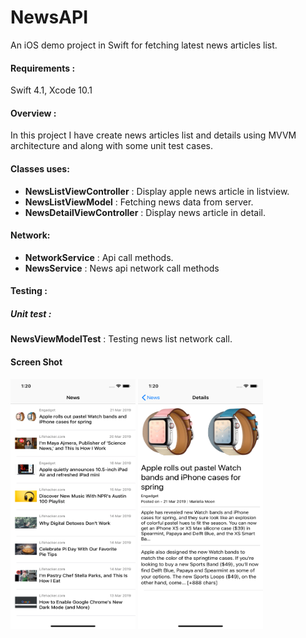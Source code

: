 # NewsAPI
An iOS demo project in Swift for fetching latest news articles list.


#### Requirements : 
Swift 4.1, Xcode 10.1

#### Overview : 
In this project I have create news articles list and details using MVVM architecture and along with some unit test cases.

#### Classes uses: 
* **NewsListViewController** : Display apple news article in listview. 
* **NewsListViewModel** : Fetching news data from server.
* **NewsDetailViewController** : Display news article in detail.

#### Network: 
* **NetworkService** : Api call methods.
* **NewsService** : News api network call methods

#### Testing :
 ##### Unit test :
   **NewsViewModelTest** : Testing news list network call.
 
 #### Screen Shot 
  <img src="https://github.com/ShitalTJadhav/NewsAPI/blob/master/ScreenShot/Simulator%20Screen%20Shot%20-%20iPhone%20XR%20-%202019-03-21%20at%2013.20.49.png" width="200" height="400" />    <img src="https://github.com/ShitalTJadhav/NewsAPI/blob/master/ScreenShot/Simulator%20Screen%20Shot%20-%20iPhone%20XR%20-%202019-03-21%20at%2013.20.54.png" width="200" height="400" />
